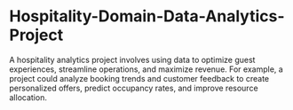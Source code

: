 # Hospitality-Domain-Data-Analytics-Project
A hospitality analytics project involves using data to optimize guest experiences, streamline operations, and maximize revenue. For example, a project could analyze booking trends and customer feedback to create personalized offers, predict occupancy rates, and improve resource allocation. 
